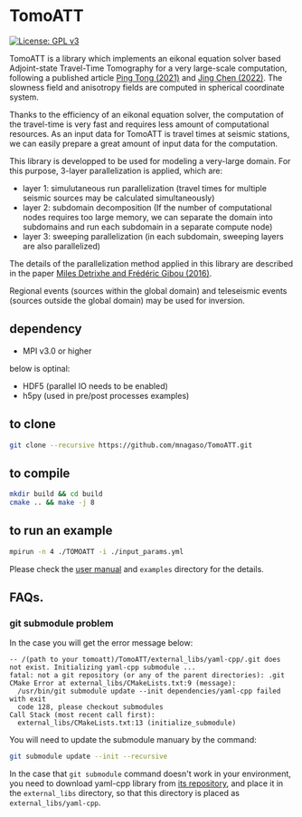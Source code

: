 # TomoATT 

[![License: GPL v3](https://img.shields.io/badge/License-GPL%20v3-blue.svg)](LICENSE)


TomoATT is a library which implements an eikonal equation solver based Adjoint-state Travel-Time Tomography for a very large-scale computation, following a published article [Ping Tong (2021)](https://doi.org/10.1029/2021JB021818) and [Jing Chen (2022)](add_here_when_published).
The slowness field and anisotropy fields are computed in spherical coordinate system.

Thanks to the efficiency of an eikonal equation solver, the computation of the travel-time is very fast and requires less amount of computational resources.
As an input data for TomoATT is travel times at seismic stations, we can easily prepare a great amount of input data for the computation.

This library is developped to be used for modeling a very-large domain. For this purpose, 3-layer parallelization is applied, which are:
- layer 1: simulutaneous run parallelization (travel times for multiple seismic sources may be calculated simultaneously)
- layer 2: subdomain decomposition (If the number of computational nodes requires too large memory, we can separate the domain into subdomains and run each subdomain in a separate compute node)
- layer 3: sweeping parallelization (in each subdomain, sweeping layers are also parallelized)

The details of the parallelization method applied in this library are described in the paper [Miles Detrixhe and Frédéric Gibou (2016)](https://doi.org/10.1016/j.jcp.2016.06.023).

Regional events (sources within the global domain) and teleseismic events (sources outside the global domain) may be used for inversion.


## dependency
- MPI v3.0 or higher  

below is optinal:
- HDF5 (parallel IO needs to be enabled)
- h5py (used in pre/post processes examples)

## to clone
``` bash
git clone --recursive https://github.com/mnagaso/TomoATT.git
```

## to compile
``` bash
mkdir build && cd build
cmake .. && make -j 8
```

## to run an example
``` bash
mpirun -n 4 ./TOMOATT -i ./input_params.yml
```
Please check the [user manual](./docs/manual/index.md) and `examples` directory for the details.


## FAQs.
### git submodule problem
In the case you will get the error message below:
``` text
-- /(path to your tomoatt)/TomoATT/external_libs/yaml-cpp/.git does not exist. Initializing yaml-cpp submodule ...
fatal: not a git repository (or any of the parent directories): .git
CMake Error at external_libs/CMakeLists.txt:9 (message):
  /usr/bin/git submodule update --init dependencies/yaml-cpp failed with exit
  code 128, please checkout submodules
Call Stack (most recent call first):
  external_libs/CMakeLists.txt:13 (initialize_submodule)
```

You will need to update the submodule manuary by the command:
``` bash
git submodule update --init --recursive
```

In the case that `git submodule` command doesn't work in your environment, you need to download yaml-cpp library from [its repository](https://github.com/jbeder/yaml-cpp), and place it in the `external_libs` directory,
so that this directory is placed as `external_libs/yaml-cpp`.
